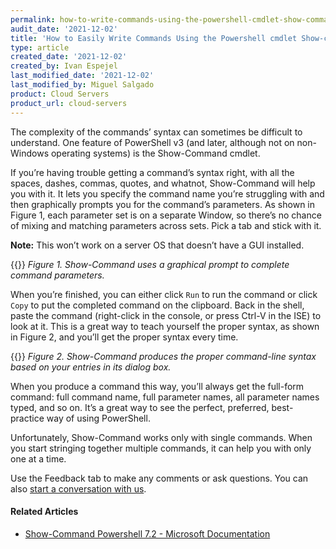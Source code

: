 ```yaml
---
permalink: how-to-write-commands-using-the-powershell-cmdlet-show-command
audit_date: '2021-12-02'
title: 'How to Easily Write Commands Using the Powershell cmdlet Show-command'
type: article
created_date: '2021-12-02'
created_by: Ivan Espejel
last_modified_date: '2021-12-02'
last_modified_by: Miguel Salgado
product: Cloud Servers
product_url: cloud-servers
---
```


The complexity of the commands’ syntax can sometimes be difficult to understand. One feature of PowerShell v3 (and later, although not on non-Windows operating systems) is the Show-Command cmdlet.

If you’re having trouble getting a command’s syntax right, with all the spaces, dashes, commas, quotes, and whatnot, Show-Command will help you with it. It lets you specify the command name you’re struggling with and then graphically prompts you for the command’s parameters. As shown in Figure 1, each parameter set is on a separate Window, so there’s no chance of mixing and matching parameters across sets. Pick a tab and stick with it. 

**Note:** This won’t work on a server OS that doesn’t have a GUI installed.

{{<image src="powershell.png" alt="" title="">}}
*Figure 1. Show-Command uses a graphical prompt to complete command parameters.*

When you’re finished, you can either click `Run` to run the command or click `Copy` to put the completed command on the clipboard. Back in the shell, paste the command (right-click in the console, or press Ctrl-V in the ISE) to look at it. This is a great way to teach yourself the proper syntax, as shown in Figure 2, and you’ll get the proper syntax every time.

{{<image src="powershell2.png" alt="" title="">}}
*Figure 2. Show-Command produces the proper command-line syntax based on your entries in its dialog box.*
  
When you produce a command this way, you’ll always get the full-form command: full command name, full parameter names, all parameter names typed, and so on. It’s a great way to see the perfect, preferred, best-practice way of using PowerShell.

Unfortunately, Show-Command works only with single commands. When you start stringing together multiple commands, it can help you with only one at a time.

Use the Feedback tab to make any comments or ask questions. You can also [start a conversation with us](https://www.rackspace.com/contact).

#### Related Articles
- [Show-Command Powershell 7.2 - Microsoft Documentation](https://docs.microsoft.com/en-us/powershell/module/microsoft.powershell.utility/show-command?view=powershell-7.2)
